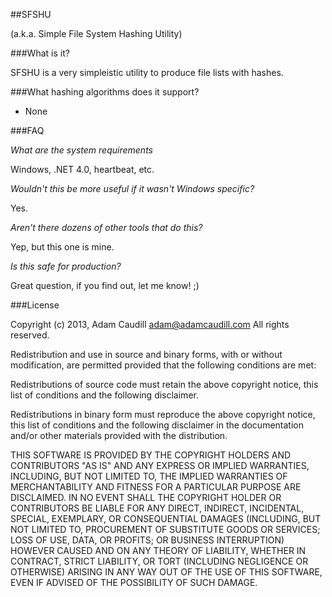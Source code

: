 ##SFSHU

(a.k.a. Simple File System Hashing Utility)

###What is it?

SFSHU is a very simpleistic utility to produce file lists with hashes.

###What hashing algorithms does it support?

* None

###FAQ

*What are the system requirements*

Windows, .NET 4.0, heartbeat, etc.

*Wouldn't this be more useful if it wasn't Windows specific?*

Yes.

*Aren't there dozens of other tools that do this?*

Yep, but this one is mine.

*Is this safe for production?*

Great question, if you find out, let me know! ;)

###License

Copyright (c) 2013, Adam Caudill <adam@adamcaudill.com>
All rights reserved.

Redistribution and use in source and binary forms, with or without modification, are permitted provided that the following conditions are met:

Redistributions of source code must retain the above copyright notice, this list of conditions and the following disclaimer.

Redistributions in binary form must reproduce the above copyright notice, this list of conditions and the following disclaimer in the documentation and/or other materials provided with the distribution.

THIS SOFTWARE IS PROVIDED BY THE COPYRIGHT HOLDERS AND CONTRIBUTORS "AS IS" AND ANY EXPRESS OR IMPLIED WARRANTIES, INCLUDING, BUT NOT LIMITED TO, THE IMPLIED WARRANTIES OF MERCHANTABILITY AND FITNESS FOR A PARTICULAR PURPOSE ARE DISCLAIMED. IN NO EVENT SHALL THE COPYRIGHT HOLDER OR CONTRIBUTORS BE LIABLE FOR ANY DIRECT, INDIRECT, INCIDENTAL, SPECIAL, EXEMPLARY, OR CONSEQUENTIAL DAMAGES (INCLUDING, BUT NOT LIMITED TO, PROCUREMENT OF SUBSTITUTE GOODS OR SERVICES; LOSS OF USE, DATA, OR PROFITS; OR BUSINESS INTERRUPTION) HOWEVER CAUSED AND ON ANY THEORY OF LIABILITY, WHETHER IN CONTRACT, STRICT LIABILITY, OR TORT (INCLUDING NEGLIGENCE OR OTHERWISE) ARISING IN ANY WAY OUT OF THE USE OF THIS SOFTWARE, EVEN IF ADVISED OF THE POSSIBILITY OF SUCH DAMAGE.